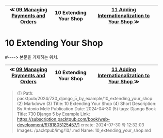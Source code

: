 
| ≪ [ 09 Managing Payments and Orders ](/packtpub/2024/730_django_5_by_example/09_managing_payments_and_orders) | 10 Extending Your Shop | [ 11 Adding Internationalization to Your Shop ](/packtpub/2024/730_django_5_by_example/11_adding_internationalization_to_your_shop) ≫ |
|:----:|:----:|:----:|

# 10 Extending Your Shop
#----> 본문을 기재하는 위치.



| ≪ [ 09 Managing Payments and Orders ](/packtpub/2024/730_django_5_by_example/09_managing_payments_and_orders) | 10 Extending Your Shop | [ 11 Adding Internationalization to Your Shop ](/packtpub/2024/730_django_5_by_example/11_adding_internationalization_to_your_shop) ≫ |
|:----:|:----:|:----:|

> (1) Path: packtpub/2024/730_django_5_by_example/10_extending_your_shop
> (2) Markdown
> (3) Title: 10 Extending Your Shop
> (4) Short Description: By Antonio Melé Publication Date: 2024-04-30
> (5) tags: Django
> Book Title: 730 Django 5 by Example
> Link: https://subscription.packtpub.com/book/web-development/9781805125457/1
> create: 2024-07-30 화 12:32:03
> Images: /packtpub/img/10/
> .md Name: 10_extending_your_shop.md

